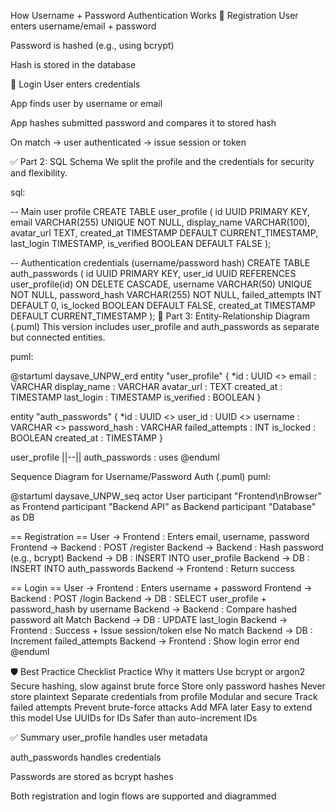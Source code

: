 How Username + Password Authentication Works
🔧 Registration
User enters username/email + password

Password is hashed (e.g., using bcrypt)

Hash is stored in the database

🔐 Login
User enters credentials

App finds user by username or email

App hashes submitted password and compares it to stored hash

On match → user authenticated → issue session or token

✅ Part 2: SQL Schema
We split the profile and the credentials for security and flexibility.

sql:

-- Main user profile
CREATE TABLE user_profile (
  id UUID PRIMARY KEY,
  email VARCHAR(255) UNIQUE NOT NULL,
  display_name VARCHAR(100),
  avatar_url TEXT,
  created_at TIMESTAMP DEFAULT CURRENT_TIMESTAMP,
  last_login TIMESTAMP,
  is_verified BOOLEAN DEFAULT FALSE
);

-- Authentication credentials (username/password hash)
CREATE TABLE auth_passwords (
  id UUID PRIMARY KEY,
  user_id UUID REFERENCES user_profile(id) ON DELETE CASCADE,
  username VARCHAR(50) UNIQUE NOT NULL,
  password_hash VARCHAR(255) NOT NULL,
  failed_attempts INT DEFAULT 0,
  is_locked BOOLEAN DEFAULT FALSE,
  created_at TIMESTAMP DEFAULT CURRENT_TIMESTAMP
);
🧭 Part 3: Entity-Relationship Diagram (.puml)
This version includes user_profile and auth_passwords as separate but connected entities.

puml:

@startuml daysave_UNPW_erd
entity "user_profile" {
  *id : UUID <<PK>>
  email : VARCHAR
  display_name : VARCHAR
  avatar_url : TEXT
  created_at : TIMESTAMP
  last_login : TIMESTAMP
  is_verified : BOOLEAN
}

entity "auth_passwords" {
  *id : UUID <<PK>>
  user_id : UUID <<FK>>
  username : VARCHAR <<UNIQUE>>
  password_hash : VARCHAR
  failed_attempts : INT
  is_locked : BOOLEAN
  created_at : TIMESTAMP
}

user_profile ||--|| auth_passwords : uses
@enduml

Sequence Diagram for Username/Password Auth (.puml)
puml:

@startuml daysave_UNPW_seq
actor User
participant "Frontend\nBrowser" as Frontend
participant "Backend API" as Backend
participant "Database" as DB

== Registration ==
User -> Frontend : Enters email, username, password
Frontend -> Backend : POST /register
Backend -> Backend : Hash password (e.g., bcrypt)
Backend -> DB : INSERT INTO user_profile
Backend -> DB : INSERT INTO auth_passwords
Backend -> Frontend : Return success

== Login ==
User -> Frontend : Enters username + password
Frontend -> Backend : POST /login
Backend -> DB : SELECT user_profile + password_hash by username
Backend -> Backend : Compare hashed password
alt Match
    Backend -> DB : UPDATE last_login
    Backend -> Frontend : Success + Issue session/token
else No match
    Backend -> DB : Increment failed_attempts
    Backend -> Frontend : Show login error
end
@enduml

🛡️ Best Practice Checklist
Practice	Why it matters
Use bcrypt or argon2	Secure hashing, slow against brute force
Store only password hashes	Never store plaintext
Separate credentials from profile	Modular and secure
Track failed attempts	Prevent brute-force attacks
Add MFA later	Easy to extend this model
Use UUIDs for IDs	Safer than auto-increment IDs

✅ Summary
user_profile handles user metadata

auth_passwords handles credentials

Passwords are stored as bcrypt hashes

Both registration and login flows are supported and diagrammed

